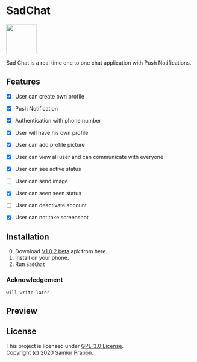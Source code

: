 # SadChat

<img src="https://raw.githubusercontent.com/samiurprapon/SadChat/main/app/src/main/ic_launcher-playstore.png" width="80">

Sad Chat is a real time one to one chat application with Push Notifications.


## Features
- [x] User  can create own profile
- [x] Push Notification
- [x] Authentication with phone number
- [x] User will have his own profile
- [x] User can add profile picture
- [x] User can view all user and can communicate with everyone
- [x] User can see active status
- [ ] User can send image
- [x] User can seen seen status
- [ ] User can deactivate account
- [x] User can not take screenshot


## Installation 
0)  Download [V1.0.2 beta](https://github.com/samiurprapon/SadChat/releases/download/v1.0.2/sadchat_v1.0.2_beta.apk) apk from here.
1)  Install on your phone. 
2)  Run `SadChat`

### Acknowledgement
`will write later`

## Preview

## License
This project is licensed under [GPL-3.0 License](https://opensource.org/licenses/GPL-3.0).  
Copyright (c) 2020 [Samiur Prapon](https://samiurprapon.github.io/).
